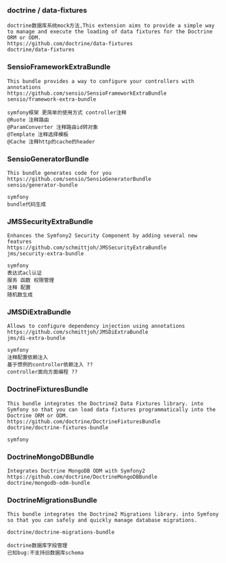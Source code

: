 ### doctrine / data-fixtures
  ```
  doctrine数据库系统mock方法,This extension aims to provide a simple way to manage and execute the loading of data fixtures for the Doctrine ORM or ODM.
  https://github.com/doctrine/data-fixtures
  doctrine/data-fixtures
  ```

### SensioFrameworkExtraBundle
  ```
  This bundle provides a way to configure your controllers with annotations
  https://github.com/sensio/SensioFrameworkExtraBundle
  sensio/framework-extra-bundle
  
  symfony框架 更简单的使用方式 controller注释 
  @Ruote 注释路由
  @ParamConverter 注释路由id转对象
  @Template 注释选择模板
  @Cache 注释http的cache的header
  ```
  
### SensioGeneratorBundle
  ```
  This bundle generates code for you
  https://github.com/sensio/SensioGeneratorBundle
  sensio/generator-bundle
  
  symfony
  bundle代码生成
  ```
  
### JMSSecurityExtraBundle
  ```
  Enhances the Symfony2 Security Component by adding several new features
  https://github.com/schmittjoh/JMSSecurityExtraBundle
  jms/security-extra-bundle
  
  symfony 
  表达式acl认证
  服务 函数 权限管理
  注释 配置
  随机数生成
  ```
  
### JMSDiExtraBundle
  ```
  Allows to configure dependency injection using annotations
  https://github.com/schmittjoh/JMSDiExtraBundle
  jms/di-extra-bundle
  
  symfony 
  注释配置依赖注入
  基于惯例的controller依赖注入 ??
  controller面向方面编程 ??
  ```

### DoctrineFixturesBundle
  ```
  This bundle integrates the Doctrine2 Data Fixtures library. into Symfony so that you can load data fixtures programmatically into the Doctrine ORM or ODM.
  https://github.com/doctrine/DoctrineFixturesBundle
  doctrine/doctrine-fixtures-bundle

  symfony
  ```
  
### DoctrineMongoDBBundle
  ```
  Integrates Doctrine MongoDB ODM with Symfony2
  https://github.com/doctrine/DoctrineMongoDBBundle
  doctrine/mongodb-odm-bundle
  ```
  
### DoctrineMigrationsBundle
  ```
  This bundle integrates the Doctrine2 Migrations library. into Symfony so that you can safely and quickly manage database migrations.
  
  doctrine/doctrine-migrations-bundle
  
  doctrine数据库字段管理
  已知bug:不支持旧数据库schema
  ```
